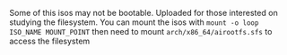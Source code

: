 Some of this isos may not be bootable.
Uploaded for those interested on studying the filesystem.
You can mount the isos with `mount -o loop ISO_NAME MOUNT_POINT`
then need to mount `arch/x86_64/airootfs.sfs` to access the filesystem
